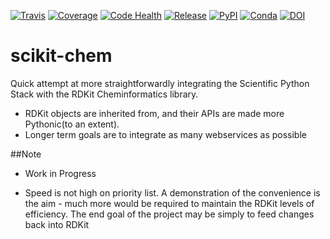 [![Travis](https://img.shields.io/travis/richlewis42/scikit-chem.svg?style=flat-square)](https://travis-ci.org/richlewis42/scikit-chem)
[![Coverage](https://img.shields.io/scrutinizer/coverage/g/richlewis42/scikit-chem.svg?style=flat-square)](https://scrutinizer-ci.com/g/richlewis42/scikit-chem)
[![Code Health](https://img.shields.io/scrutinizer/g/richlewis42/scikit-chem.svg?style=flat-square)](https://scrutinizer-ci.com/g/richlewis42/scikit-chem/)
[![Release](https://img.shields.io/pypi/v/scikit-chem.svg?style=flat-square)](https://github.com/richlewis42/scikit-chem/releases)
[![PyPI](https://img.shields.io/pypi/dm/scikit-chem.svg?style=flat-square)](https://pypi.python.org/pypi/scikit-chem)
[![Conda](https://anaconda.org/richlewis/scikit-chem/badges/installer/conda.svg)](https://anaconda.org/richlewis/scikit-chem)
[![DOI](https://zenodo.org/badge/4513/richlewis42/scikit-chem.svg?style=flat-square)](https://zenodo.org/badge/latestdoi/4513/richlewis42/scikit-chem)

# scikit-chem

Quick attempt at more straightforwardly integrating the Scientific Python Stack with the RDKit Cheminformatics library.

- RDKit objects are inherited from, and their APIs are made more Pythonic(to an extent).
- Longer term goals are to integrate as many webservices as possible

##Note

- Work in Progress

- Speed is not high on priority list. A demonstration of the convenience is the aim - much more would be required to maintain the RDKit levels of efficiency.  The end goal of the project may be simply to feed changes back into RDKit
